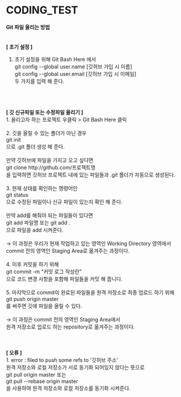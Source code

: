 # CODING_TEST

<strong>Git 파일 올리는 방법</strong> <br>
<br>
<br>
<strong>[ 초기 설정 ]</strong> <br>
1. 초기 설정을 위해 Git Bash Here 에서 <br>
   git config --global user.name [깃허브 가입 시 이름] <br>
   git config --global user.email [깃허브 가입 시 이메일] <br>
   두 가지를 입력 해 준다.
<br>
<br>
<br>
<strong>[ 깃 신규파일 또는 수정파일 올리기 ]</strong> <br>
1. 올리고자 하는 프로젝트 우클릭 > Git Bash Here 클릭 <br>
<br>
2. 깃을 올릴 수 있는 폴더가 아닌 경우  <br>
   git init  <br>
   으로 .git 폴더 생성 해 준다. <br>
<br>   
   만약 깃허브에 파일을 가지고 오고 싶다면 <br>
   git clone http://github.com/프로젝트명 <br>
   을 입력하면 깃허브 프로젝트 내에 있는 파일들과 .git 폴더가 자동으로 생성된다. <br>
<br>
3. 현재 상태를 확인하는 명령어인  <br>
   git status <br>
   으로 수정된 파일이나 신규 파일이 있는지 확인 해 준다. <br>
<br>   
   만약 add를 해줘야 되는 파일들이 있다면 <br>
   git add 파일명   또는   git add . <br>
   으로 파일을 add 시켜준다. <br>
<br>   
   → 이 과정은 우리가 현재 작업하고 있는 영역인 Working Directory 영역에서  <br>
     commit 전의 영역인 Staging Area로 옮겨주는 과정이다. <br>
<br>   
4. 이후 커밋을 하기 위해 <br>
   git commit -m "커밋 로그 작성란" <br>
   으로 코드 변경 사항을 포함해 파일들을 커밋 해 줍니다. <br>
<br>   
5. 마지막으로 commit이 완료된 파일들을 원격 저장소로 최종 업로드 하기 위해 <br>
   git push origin master  <br>
   를 써주면 깃에 파일을 올릴 수 있다. <br>
<br>   
   → 이 과정은 commit 전의 영역인 Staging Area에서  <br>
     원격 저장소로 업로드 하는 repository로 옮겨주는 과정이다. <br>
<br>	 
<br>	 
<br>
<strong>[ 오류 ]</strong> <br>
1. error : filed to push some refs to '깃허브 주소' <br>
   원격 저장소와 로컬 저장소가 서로 동기화 되어있지 않다는 뜻으로 <br>
   git pull origin master 또는 <br>
   git pull --rebase origin master <br>
   을 사용하여 원격 저장소와 로컬 저장소를 동기화 시켜준다. <br>
   
